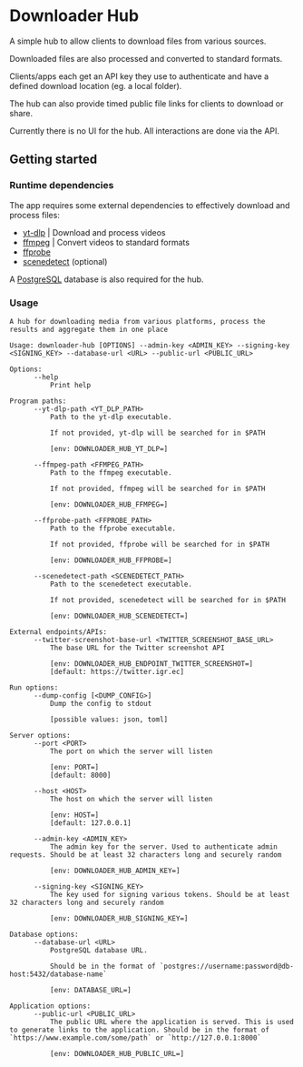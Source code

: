 # Downloader Hub

A simple hub to allow clients to download files from various sources.

Downloaded files are also processed and converted to standard formats.

Clients/apps each get an API key they use to authenticate and have a defined download location (eg. a local folder).

The hub can also provide timed public file links for clients to download or share.

Currently there is no UI for the hub. All interactions are done via the API.

## Getting started

### Runtime dependencies

The app requires some external dependencies to effectively download and process files:

- [yt-dlp](https://github.com/yt-dlp/yt-dlp) | Download and process videos
- [ffmpeg](https://ffmpeg.org/) | Convert videos to standard formats
- [ffprobe](https://ffmpeg.org/ffprobe.html)
- [scenedetect](https://scenedetect.com) (optional)

A [PostgreSQL](https://www.postgresql.org/) database is also required for the hub.

### Usage

```text
A hub for downloading media from various platforms, process the results and aggregate them in one place

Usage: downloader-hub [OPTIONS] --admin-key <ADMIN_KEY> --signing-key <SIGNING_KEY> --database-url <URL> --public-url <PUBLIC_URL>

Options:
      --help
          Print help

Program paths:
      --yt-dlp-path <YT_DLP_PATH>
          Path to the yt-dlp executable.
          
          If not provided, yt-dlp will be searched for in $PATH
          
          [env: DOWNLOADER_HUB_YT_DLP=]

      --ffmpeg-path <FFMPEG_PATH>
          Path to the ffmpeg executable.
          
          If not provided, ffmpeg will be searched for in $PATH
          
          [env: DOWNLOADER_HUB_FFMPEG=]

      --ffprobe-path <FFPROBE_PATH>
          Path to the ffprobe executable.
          
          If not provided, ffprobe will be searched for in $PATH
          
          [env: DOWNLOADER_HUB_FFPROBE=]

      --scenedetect-path <SCENEDETECT_PATH>
          Path to the scenedetect executable.
          
          If not provided, scenedetect will be searched for in $PATH
          
          [env: DOWNLOADER_HUB_SCENEDETECT=]

External endpoints/APIs:
      --twitter-screenshot-base-url <TWITTER_SCREENSHOT_BASE_URL>
          The base URL for the Twitter screenshot API
          
          [env: DOWNLOADER_HUB_ENDPOINT_TWITTER_SCREENSHOT=]
          [default: https://twitter.igr.ec]

Run options:
      --dump-config [<DUMP_CONFIG>]
          Dump the config to stdout
          
          [possible values: json, toml]

Server options:
      --port <PORT>
          The port on which the server will listen
          
          [env: PORT=]
          [default: 8000]

      --host <HOST>
          The host on which the server will listen
          
          [env: HOST=]
          [default: 127.0.0.1]

      --admin-key <ADMIN_KEY>
          The admin key for the server. Used to authenticate admin requests. Should be at least 32 characters long and securely random
          
          [env: DOWNLOADER_HUB_ADMIN_KEY=]

      --signing-key <SIGNING_KEY>
          The key used for signing various tokens. Should be at least 32 characters long and securely random
          
          [env: DOWNLOADER_HUB_SIGNING_KEY=]

Database options:
      --database-url <URL>
          PostgreSQL database URL.
          
          Should be in the format of `postgres://username:password@db-host:5432/database-name`
          
          [env: DATABASE_URL=]

Application options:
      --public-url <PUBLIC_URL>
          The public URL where the application is served. This is used to generate links to the application. Should be in the format of `https://www.example.com/some/path` or `http://127.0.0.1:8000`
          
          [env: DOWNLOADER_HUB_PUBLIC_URL=]
```
